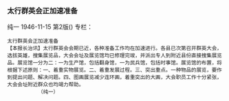 ### 太行群英会正加速准备
纯一
1946-11-15
第2版()
专栏：

    太行群英会正加速准备
    【本报长治讯】太行群英会会期已近，各种准备工作均在加速进行。各县已次第召开群英大会，选拔英雄，搜集展览品，大会会址及展览馆均已修理完竣，并派出专人到附近县份直接搜集展览品。展览馆一分为二：一为生产馆，包括翻身馆，一为民兵馆，包括时事馆。展览馆的布置，将根据下述原则：一、着重实物展览。二、着重发展过程。三、突出重点。一种物品的展览，要作到提出问题、解决问题。四、图画展览减少连环画，着重突出的大画，大会职员工作十分紧张，大会会址附近群众也均竭力帮助。
              （纯一）
